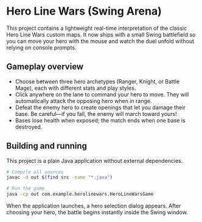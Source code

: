 # Hero Line Wars (Swing Arena)

This project contains a lightweight real-time interpretation of the classic Hero Line Wars custom maps. It now ships with a small Swing battlefield so you can move your hero with the mouse and watch the duel unfold without relying on console prompts.

## Gameplay overview

- Choose between three hero archetypes (Ranger, Knight, or Battle Mage), each with different stats and play styles.
- Click anywhere on the lane to command your hero to move. They will automatically attack the opposing hero when in range.
- Defeat the enemy hero to create openings that let you damage their base. Be careful—if you fall, the enemy will march toward yours!
- Bases lose health when exposed; the match ends when one base is destroyed.

## Building and running

This project is a plain Java application without external dependencies.

```bash
# Compile all sources
javac -d out $(find src -name "*.java")

# Run the game
java -cp out com.example.herolinewars.HeroLineWarsGame
```

When the application launches, a hero selection dialog appears. After choosing your hero, the battle begins instantly inside the Swing window.
